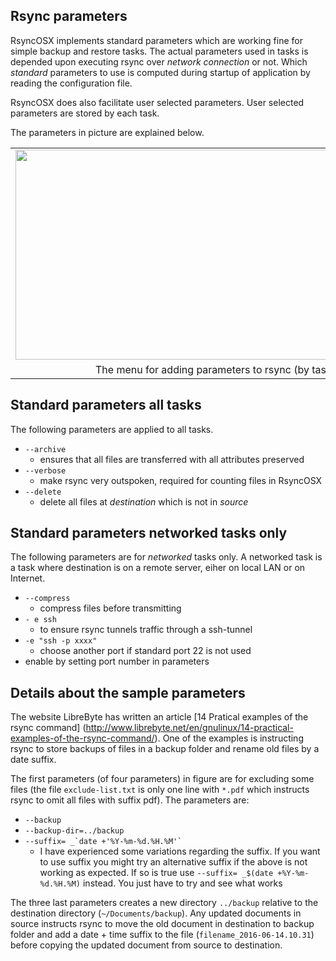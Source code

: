 ## Rsync parameters
 
RsyncOSX implements standard parameters which are working fine for simple backup and restore tasks. The actual parameters used in tasks is depended upon executing rsync over _network connection_ or not. Which _standard_ parameters to use is computed during startup of application by reading the configuration file.

RsyncOSX does also facilitate user selected parameters. User selected parameters are stored by each task.

The parameters in picture are explained below.

<table align="center" cellpadding="0" cellspacing="0" class="tr-caption-container" style="margin-left: auto; margin-right: auto; text-align: center;"><tbody>
<tr><td style="text-align: center;"><a href="https://3.bp.blogspot.com/-srgKvwoP9I8/WBwsnVzdkKI/AAAAAAAAL78/mM567JKI5QoM6HJVGFxhJGatJ1EzMw2jQCLcB/s1600/Screen%2BShot%2B2016-11-04%2Bat%2B07.35.43.png" imageanchor="1" style="margin-left: auto; margin-right: auto;"><img border="0" height="336" src="https://3.bp.blogspot.com/-srgKvwoP9I8/WBwsnVzdkKI/AAAAAAAAL78/mM567JKI5QoM6HJVGFxhJGatJ1EzMw2jQCLcB/s640/Screen%2BShot%2B2016-11-04%2Bat%2B07.35.43.png" width="640" /></a></td></tr>
<tr><td class="tr-caption" style="text-align: center;">The menu for adding parameters to rsync (by task)</td></tr>
</tbody></table>

## Standard parameters all tasks

The following parameters are applied to all tasks.

- `--archive`
	- ensures that all files are transferred with all attributes preserved
- `--verbose`
	- make rsync very outspoken, required for counting files in RsyncOSX
- `--delete`
	- delete all files at _destination_ which is not in _source_

## Standard parameters networked tasks only

The following parameters are for _networked_ tasks only. A networked task is a task where destination is on a remote server, eiher on local LAN or on Internet.

- `--compress`
	- compress files before transmitting
- `- e ssh`
	- to ensure rsync tunnels traffic through a ssh-tunnel
- `-e "ssh -p xxxx"`
	- choose another port if standard port 22 is not used
- enable by setting port number in parameters

## Details about the sample parameters

The website LibreByte has written an article [14 Pratical examples of the rsync command] (http://www.librebyte.net/en/gnulinux/14-practical-examples-of-the-rsync-command/). One of the examples is instructing rsync to store backups of files in a backup folder and rename old files by a date suffix.

The first parameters (of four parameters) in figure are for excluding some files (the file `exclude-list.txt` is only one line with `*.pdf` which instructs rsync to omit all files with suffix pdf).
The parameters are: 

- `--backup`
- `--backup-dir=../backup`
- <code>--suffix= _\`date +'%Y-%m-%d.%H.%M'`</code>
	- I have experienced some variations regarding the suffix. If you want to use suffix you might try an alternative suffix if the above is not working as expected. If so is true use `--suffix= _$(date +%Y-%m-%d.%H.%M)` instead. You just have to try and see what works

The three last parameters creates a new directory `../backup` relative to the destination directory (`~/Documents/backup`). Any updated documents in source instructs rsync to move the old document in destination to backup folder and add a date + time suffix to the file (`filename_2016-06-14.10.31`) before copying the updated document from source to destination.
